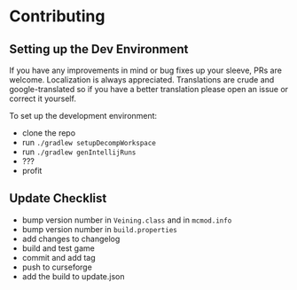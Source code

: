 # Contributing

## Setting up the Dev Environment

If you have any improvements in mind or bug fixes up your sleeve, PRs are welcome. Localization is always appreciated.
Translations are crude and google-translated so if you have a better translation please open an issue or correct it
yourself.

To set up the development environment:

- clone the repo
- run `./gradlew setupDecompWorkspace`
- run `./gradlew genIntellijRuns`
- ???
- profit

## Update Checklist

- bump version number in `Veining.class` and in `mcmod.info`
- bump version number in `build.properties`
- add changes to changelog
- build and test game
- commit and add tag
- push to curseforge
- add the build to update.json